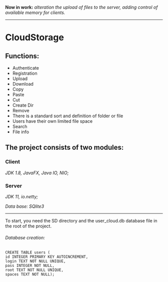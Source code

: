 **Now in work:** *alteration the upload of files to the server, adding control of available memory for clients.*
____

# CloudStorage
<h2>Functions:</h2>

 * Authenticate
 * Registration
 * Upload
 * Download
 * Copy
 * Paste
 * Cut
 * Create Dir
 * Remove
 * There is a standard sort and definition of folder or file
 * Users have their own limited file space
 * Search
 * File info

 ## The project consists of two modules:

 ### Client
*JDK 1.8, JavaFX, Java IO, NIO;*
 ### Server
*JDK 11, io.netty;* 

*Data base: SQlite3*
____
To start, you need the SD directory and the user_cloud.db database file in the root of the project.
 ###### Database creation: 
```
CREATE TABLE users (
id INTEGER PRIMARY KEY AUTOINCREMENT,
login TEXT NOT NULL UNIQUE,
pass INTEGER NOT NULL,
root TEXT NOT NULL UNIQUE,
spaces TEXT NOT NULL);
```
